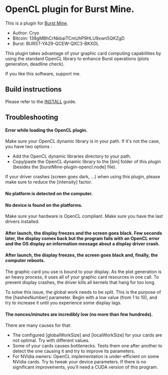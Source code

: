 # OpenCL plugin for Burst Mine.

This is a plugin for [Burst Mine](https://github.com/bhamon/burstMine).

- Author: Cryo
- Bitcoin: 138gMBhCrNkbaiTCmUhP9HLU9xwn5QKZgD
- Burst: BURST-YA29-QCEW-QXC3-BKXDL

This plugin takes advantage of your graphic card computing capabilities by using the standard OpenCL library to enhance Burst operations (plots generation, deadline check).

If you like this software, support me.

## Build instructions

Please refer to the [INSTALL](INSTALL.md) guide.

## Troubleshooting

#### Error while loading the OpenCL plugin.

Make sure your OpenCL dynamic library is in your path.
If it's not the case, you have two options :

- Add the OpenCL dynamic libraries directory to your path.
- Copy/paste the OpenCL dynamic library to the [bin] folder of this plugin (besides the [burstMine-plugin-opencl.node] file).

If your driver crashes (screen goes dark, ...) when using this plugin, please make sure to reduce the [intensity] factor.

#### No platform is detected on the computer.
#### No device is found on the platforms.

Make sure your hardware is OpenCL compliant. Make sure you have the last drivers installed.

#### After launch, the display freezes and the screen goes black. Few seconds later, the display comes back but the program fails with an OpenCL error and the OS display an information message about a display driver crash.
#### After launch, the display freezes, the screen goes black and, finally, the computer reboots.

The graphic card you use is bound to your display. As the plot generation is an heavy process, it uses all of your graphic card resources in one call. To prevent display crashes, the driver kills all kernels that hang for too long.

To solve this issue, the global work needs to be split. This is the purpose of the [hashesNumber] parameter. Begin with a low value (from 1 to 10), and try to increase it until you experience some display lags.

#### The nonces/minutes are incredibly low (no more than few hundreds).

There are many causes for that:

- The configured [globalWorkSize] and [localWorkSize] for your cards are not optimal. Try with different values.
- Some of your cards causes bottlenecks. Tests them one after another to detect the one causing it and try to improve its parameters.
- For NVidia owners: OpenCL implementation is under-efficient on some NVidia cards. Try to tweak your device parameters. If there is no significant improvements, you'll need a CUDA version of this program.